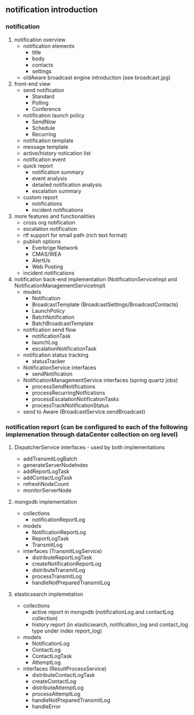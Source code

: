 ## notification introduction

### notification 
1. notification overview
   - notification elements
        * title
        * body
        * contacts
        * settings
   - oldAware broadcast engine introduction (see broadcast.jpg)
2. front-end view
   - send notification
        * Standard
        * Polling
        * Conference
   - notification launch policy
        * SendNow
        * Schedule
        * Recurring
   - notification template
   - message template
   - active/history notication list
   - notification event
   - quick report
        * notification summary
        * event analysis
        * detailed notification analysis
        * escalation summary
   - custom report
        * notifications
        * incident notifications
3. more features and functionalities
   - cross org notification
   - escalation notification
   - rtf support for email path (rich text format)
   - publish options
        * Everbrige Network
        * CMAS/WEA
        * AlertUs
        * Web Posting
   - incident notifications
4. notification back-end implementation (NotificationServiceImpl and NotificationManagementServiceImpl)
   - models
        * Notification
        * BroadcastTemplate (BroadcastSettings/BroadcastContacts)
        * LaunchPolicy
        * BatchNotification
        * BatchBroadcastTemplate
   - notification send flow
        * notificationTask
        * launchLog
        * escalationNotificationTask
   - notification status tracking
        * statusTracker
   - NotificationService interfaces
        * sendNotification
   - NotificationManagementService interfaces (spring quartz jobs)
        * processSendNotifications
        * processRecurringNotfications
        * processEscalationNotificationTasks
        * processTrackNotificationStatus
   - send to Aware (BroadcastService.sendBroadcast)

### notification report (can be configured to each of the following implemenation through dataCenter collection on org level)
1. DispatcherService interfaces - used by both implementations
   - addTransmitLogBatch
   - generateServerNodeIndex
   - addReportLogTask
   - addContactLogTask
   - refreshNodeCount
   - monitorServerNode

2. mongodb implementation
   - collections
        * notificationReportLog
   - models
        * NotificationReportLog
        * ReportLogTask
        * TransmitLog
   - interfaces (TransmitLogService)
        * distributeReportLogTask
        * createNotificationReportLog
        * distributeTransmitLog
        * processTransmitLog
        * handleNotPreparedTransmitLog

3. elasticsearch implemetation
   - collections
        * active report in mongodb (notificationLog and contactLog collection)
        * history report (in elasticsearch, notification_log and contact_log type under index report_log)
   - models
        * NotificationLog
        * ContactLog
        * ContactLogTask
        * AttemptLog
   - interfaces (ResultProcessService)
        * distributeContactLogTask
        * createContactLog
        * distributeAttemptLog
        * processAttemptLog
        * handleNotPreparedTransmitLog
        * handleError
